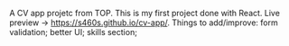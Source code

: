 A CV app projetc from TOP.
This is my first project done with React.
Live preview -> https://s460s.github.io/cv-app/.
Things to add/improve:
form validation;
better UI;
skills section;
